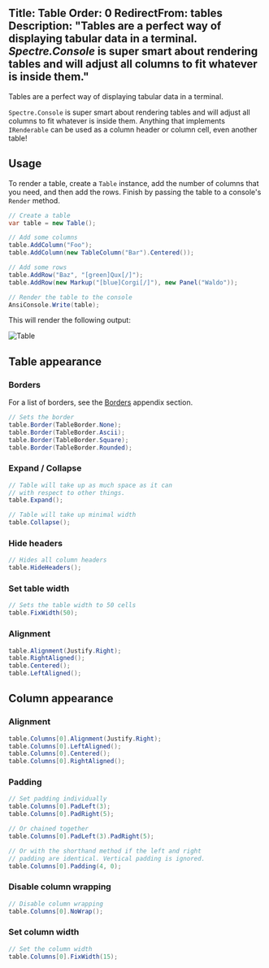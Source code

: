 Title: Table
Order: 0
RedirectFrom: tables
Description: "Tables are a perfect way of displaying tabular data in a terminal. *Spectre.Console* is super smart about rendering tables and will adjust all columns to fit whatever is inside them."
---

Tables are a perfect way of displaying tabular data in a terminal.

`Spectre.Console` is super smart about rendering tables and will adjust
all columns to fit whatever is inside them. Anything that implements 
`IRenderable` can be used as a column header or column cell, even another table!

<?# AsciiCast cast="table" /?>

## Usage

<!------------------------->
<!--- USAGE             --->
<!------------------------->

To render a table, create a `Table` instance, add the number of
columns that you need, and then add the rows. Finish by passing the
table to a console's `Render` method.

```csharp
// Create a table
var table = new Table();

// Add some columns
table.AddColumn("Foo");
table.AddColumn(new TableColumn("Bar").Centered());

// Add some rows
table.AddRow("Baz", "[green]Qux[/]");
table.AddRow(new Markup("[blue]Corgi[/]"), new Panel("Waldo"));

// Render the table to the console
AnsiConsole.Write(table);
```

This will render the following output:

![Table](../assets/images/table.png)

## Table appearance

<!------------------------->
<!--- TABLE APPEARANCE  --->
<!------------------------->

### Borders

For a list of borders, see the [Borders](xref:borders) appendix section.

```csharp
// Sets the border
table.Border(TableBorder.None);
table.Border(TableBorder.Ascii);
table.Border(TableBorder.Square);
table.Border(TableBorder.Rounded);
```

### Expand / Collapse

```csharp
// Table will take up as much space as it can
// with respect to other things.
table.Expand();

// Table will take up minimal width
table.Collapse();
```

### Hide headers

```csharp
// Hides all column headers
table.HideHeaders();
```

### Set table width

```csharp
// Sets the table width to 50 cells
table.FixWidth(50);
```

### Alignment

```csharp
table.Alignment(Justify.Right);
table.RightAligned();
table.Centered();
table.LeftAligned();
```

## Column appearance

<!------------------------->
<!--- COLUMN APPEARANCE --->
<!------------------------->

### Alignment

```csharp
table.Columns[0].Alignment(Justify.Right);
table.Columns[0].LeftAligned();
table.Columns[0].Centered();
table.Columns[0].RightAligned();
```

### Padding

```csharp
// Set padding individually
table.Columns[0].PadLeft(3);
table.Columns[0].PadRight(5);

// Or chained together
table.Columns[0].PadLeft(3).PadRight(5);

// Or with the shorthand method if the left and right 
// padding are identical. Vertical padding is ignored.
table.Columns[0].Padding(4, 0);
```

### Disable column wrapping

```csharp
// Disable column wrapping
table.Columns[0].NoWrap();
```

### Set column width

```csharp
// Set the column width
table.Columns[0].FixWidth(15);
```